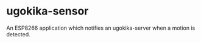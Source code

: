 # ugokika-sensor
An ESP8266 application which notifies an ugokika-server when a motion is detected.
